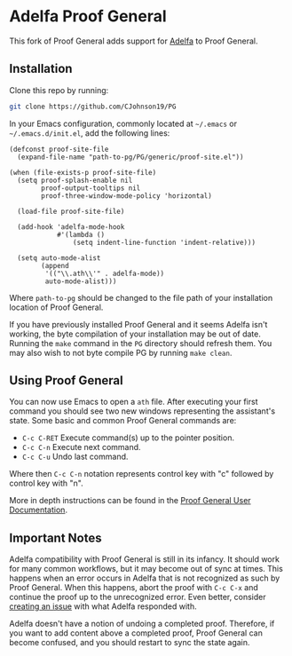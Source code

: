 # Adelfa Proof General

This fork of Proof General adds support for
[Adelfa](http://sparrow.cs.umn.edu/adelfa/) to Proof General.

## Installation

Clone this repo by running:

``` sh
git clone https://github.com/CJohnson19/PG
```

In your Emacs configuration, commonly located at `~/.emacs` or
`~/.emacs.d/init.el`, add the following lines: 

``` emacs-lisp
(defconst proof-site-file
  (expand-file-name "path-to-pg/PG/generic/proof-site.el"))

(when (file-exists-p proof-site-file)
  (setq proof-splash-enable nil
        proof-output-tooltips nil
        proof-three-window-mode-policy 'horizontal)

  (load-file proof-site-file)

  (add-hook 'adelfa-mode-hook
            #'(lambda ()
                (setq indent-line-function 'indent-relative)))

  (setq auto-mode-alist
        (append
         '(("\\.ath\\'" . adelfa-mode))
         auto-mode-alist)))
```

Where `path-to-pg` should be changed to the file path of your installation
location of Proof General.

If you have previously installed Proof General and it seems Adelfa isn't
working, the byte compilation of your installation may be out of date. Running
the `make` command in the `PG` directory should refresh them. You may also wish
to not byte compile PG by running `make clean`.

## Using Proof General

You can now use Emacs to open a `ath` file. After executing your first command
you should see two new windows representing the assistant's state. Some
basic and common Proof General commands are:

- `C-c C-RET` Execute command(s) up to the pointer position.
- `C-c C-n` Execute next command.
- `C-c C-u` Undo last command.

Where then `C-c C-n` notation represents control key with "c" followed by
control key with "n".

More in depth instructions can be found in the [Proof General User
Documentation](https://proofgeneral.github.io/doc/master/userman/).

## Important Notes

Adelfa compatibility with Proof General is still in its infancy. It should work
for many common workflows, but it may become out of sync at times. This happens
when an error occurs in Adelfa that is not recognized as such by Proof General.
When this happens, abort the proof with `C-c C-x` and continue the proof up to
the unrecognized error. Even better, consider [creating an
issue](https://github.com/CJohnson19/PG/issues/new) with what Adelfa responded
with.

Adelfa doesn't have a notion of undoing a completed proof. Therefore, if you
want to add content above a completed proof, Proof General can become confused,
and you should restart to sync the state again.
